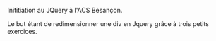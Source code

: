 Inititiation au JQuery à l'ACS Besançon.

Le but étant de redimensionner une div en Jquery grâce à trois petits exercices.
